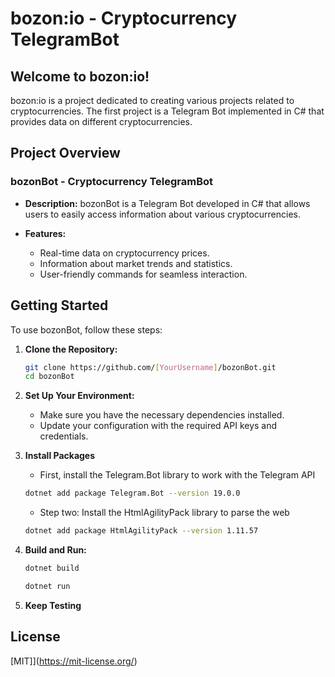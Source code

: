 # bozon:io - Cryptocurrency TelegramBot

## Welcome to bozon:io!

bozon:io is a project dedicated to creating various projects related to cryptocurrencies. The first project is a Telegram Bot implemented in C# that provides data on different cryptocurrencies.

## Project Overview

### bozonBot - Cryptocurrency TelegramBot

- **Description:** bozonBot is a Telegram Bot developed in C# that allows users to easily access information about various cryptocurrencies.

- **Features:**
  - Real-time data on cryptocurrency prices.
  - Information about market trends and statistics.
  - User-friendly commands for seamless interaction.

## Getting Started

To use bozonBot, follow these steps:

1. **Clone the Repository:**
   ```bash
   git clone https://github.com/[YourUsername]/bozonBot.git
   cd bozonBot
   ```
2. **Set Up Your Environment:**
   - Make sure you have the necessary dependencies installed.
   - Update your configuration with the required API keys and credentials.
3. **Install Packages**
   - First, install the Telegram.Bot library to work with the Telegram API
   ```bash
   dotnet add package Telegram.Bot --version 19.0.0
   ```
   - Step two: Install the HtmlAgilityPack library to parse the web
   ```bash
   dotnet add package HtmlAgilityPack --version 1.11.57
   ```

4. **Build and Run:**
   ```bash
   dotnet build 
   ```
   ```bash
   dotnet run
   ```
5. **Keep Testing**
## License

[MIT]](https://mit-license.org/)